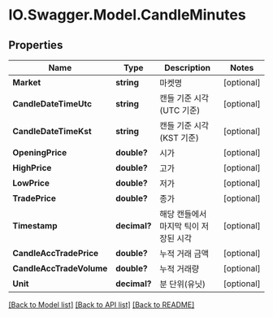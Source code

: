 # IO.Swagger.Model.CandleMinutes
## Properties

Name | Type | Description | Notes
------------ | ------------- | ------------- | -------------
**Market** | **string** | 마켓명 | [optional] 
**CandleDateTimeUtc** | **string** | 캔들 기준 시각 (UTC 기준) | [optional] 
**CandleDateTimeKst** | **string** | 캔들 기준 시각 (KST 기준) | [optional] 
**OpeningPrice** | **double?** | 시가 | [optional] 
**HighPrice** | **double?** | 고가 | [optional] 
**LowPrice** | **double?** | 저가 | [optional] 
**TradePrice** | **double?** | 종가 | [optional] 
**Timestamp** | **decimal?** | 해당 캔들에서 마지막 틱이 저장된 시각 | [optional] 
**CandleAccTradePrice** | **double?** | 누적 거래 금액 | [optional] 
**CandleAccTradeVolume** | **double?** | 누적 거래량 | [optional] 
**Unit** | **decimal?** | 분 단위(유닛) | [optional] 

[[Back to Model list]](../README.md#documentation-for-models) [[Back to API list]](../README.md#documentation-for-api-endpoints) [[Back to README]](../README.md)

